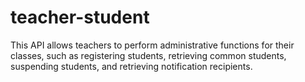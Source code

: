 # teacher-student
This API allows teachers to perform administrative functions for their classes, such as registering students, retrieving common students, suspending students, and retrieving notification recipients.
